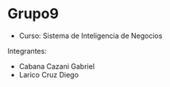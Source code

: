 # Grupo9
- Curso: Sistema de Inteligencia de Negocios

Integrantes:
- Cabana Cazani Gabriel
- Larico Cruz Diego
